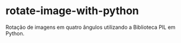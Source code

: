 # rotate-image-with-python
Rotação de imagens em quatro ângulos utilizando a Biblioteca PIL em Python.
